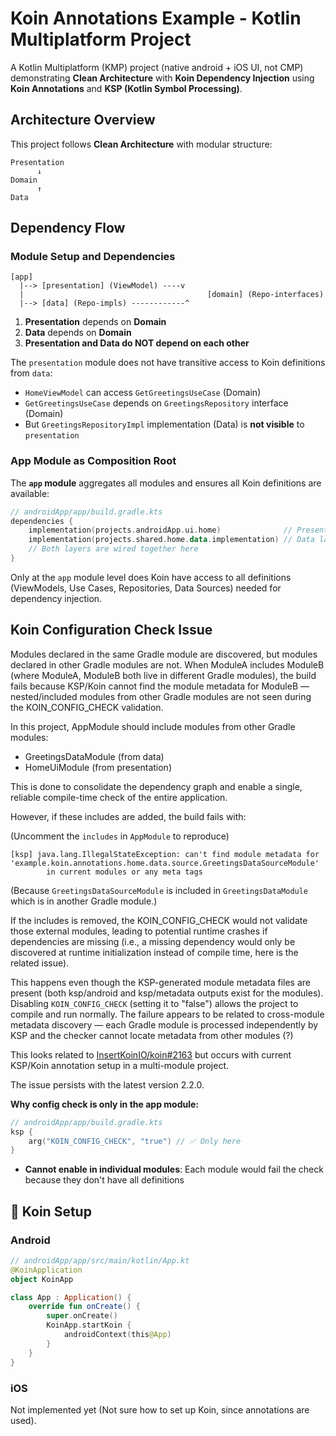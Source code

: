 # Koin Annotations Example - Kotlin Multiplatform Project

A Kotlin Multiplatform (KMP) project (native android + iOS UI, not CMP) demonstrating **Clean Architecture** with **Koin Dependency Injection** using **Koin Annotations** and **KSP (Kotlin Symbol Processing)**.

## Architecture Overview

This project follows **Clean Architecture** with modular structure:

```
Presentation 
      ↓
Domain 
      ↑
Data
```

## Dependency Flow

### Module Setup and Dependencies

```
[app] 
  |--> [presentation] (ViewModel) ----v
  |                                         [domain] (Repo-interfaces)    
  |--> [data] (Repo-impls) ------------^
```

1. **Presentation** depends on **Domain**
2. **Data** depends on **Domain** 
3. **Presentation and Data do NOT depend on each other**

The `presentation` module does not have transitive access to Koin definitions from `data`:
- `HomeViewModel` can access `GetGreetingsUseCase` (Domain)
- `GetGreetingsUseCase` depends on `GreetingsRepository` interface (Domain)
- But `GreetingsRepositoryImpl` implementation (Data) is **not visible** to `presentation`

### App Module as Composition Root

The **`app` module** aggregates all modules and ensures all Koin definitions are available:

```kotlin
// androidApp/app/build.gradle.kts
dependencies {
    implementation(projects.androidApp.ui.home)              // Presentation layer
    implementation(projects.shared.home.data.implementation) // Data layer
    // Both layers are wired together here
}
```

Only at the `app` module level does Koin have access to all definitions (ViewModels, Use Cases, Repositories, Data Sources) needed for dependency injection.

## Koin Configuration Check Issue

Modules declared in the same Gradle module are discovered, but modules declared in other Gradle modules are not. When ModuleA includes ModuleB (where ModuleA, ModuleB both live in different Gradle modules), the build fails because KSP/Koin cannot find the module metadata for ModuleB — nested/included modules from other Gradle modules are not seen during the KOIN_CONFIG_CHECK validation.

In this project, AppModule should include modules from other Gradle modules:
- GreetingsDataModule (from data)
- HomeUiModule (from presentation)

This is done to consolidate the dependency graph and enable a single, reliable compile-time check of the entire application.

However, if these includes are added, the build fails with:

(Uncomment the `includes` in `AppModule` to reproduce)

```
[ksp] java.lang.IllegalStateException: can't find module metadata for 'example.koin.annotations.home.data.source.GreetingsDataSourceModule'
        in current modules or any meta tags
```

(Because `GreetingsDataSourceModule` is included in `GreetingsDataModule` which is in another Gradle module.)

If the includes is removed, the KOIN_CONFIG_CHECK would not validate those external modules, leading to potential runtime crashes if dependencies are missing (i.e., a missing dependency would only be discovered at runtime initialization instead of compile time, here is the related issue).

This happens even though the KSP-generated module metadata files are present (both ksp/android and ksp/metadata outputs exist for the modules). Disabling `KOIN_CONFIG_CHECK` (setting it to "false") allows the project to compile and run normally. The failure appears to be related to cross-module metadata discovery — each Gradle module is processed independently by KSP and the checker cannot locate metadata from other modules (?)

This looks related to [InsertKoinIO/koin#2163](https://github.com/InsertKoinIO/koin/issues/2163) but occurs with current KSP/Koin annotation setup in a multi-module project.

The issue persists with the latest version 2.2.0.

**Why config check is only in the app module:**

```kotlin
// androidApp/app/build.gradle.kts
ksp {
    arg("KOIN_CONFIG_CHECK", "true") // ✅ Only here
}
```

- **Cannot enable in individual modules**: Each module would fail the check because they don't have all definitions

## 🔧 Koin Setup

### Android

```kotlin
// androidApp/app/src/main/kotlin/App.kt
@KoinApplication
object KoinApp

class App : Application() {
    override fun onCreate() {
        super.onCreate()
        KoinApp.startKoin {
            androidContext(this@App)
        }
    }
}
```

### iOS

Not implemented yet (Not sure how to set up Koin, since annotations are used).
